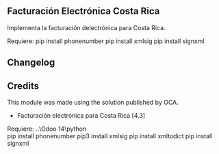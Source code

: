 Facturación Electrónica Costa Rica
----------------------------------
Implementa la facturación delectrónica para Costa Rica.

Requiere: 
  pip install phonenumber
  pip install xmlsig
  pip install signxml


Changelog
---------


Credits
-------
This module was made using the solution published by OCA.

- Facturación electrónica para Costa Rica [4.3]

Requiere: ..\Odoo 14\python\
  pip install phonenumber
  pip3 install xmlsig
  pip install xmltodict
  pip install signxml
  

